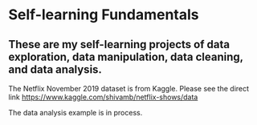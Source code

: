 # Self-learning Fundamentals

## These are my self-learning projects of data exploration, data manipulation, data cleaning, and data analysis.


The Netflix November 2019 dataset is from Kaggle. Please see the direct link 
https://www.kaggle.com/shivamb/netflix-shows/data

The data analysis example is in process. 

